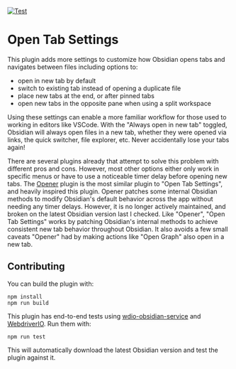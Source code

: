 [![Test](https://github.com/jesse-r-s-hines/obsidian-open-tab-settings/actions/workflows/test.yaml/badge.svg?branch=main)](https://github.com/jesse-r-s-hines/obsidian-open-tab-settings/actions/workflows/test.yaml)
# Open Tab Settings

This plugin adds more settings to customize how Obsidian opens tabs and navigates between files including options to:
- open in new tab by default
- switch to existing tab instead of opening a duplicate file
- place new tabs at the end, or after pinned tabs
- open new tabs in the opposite pane when using a split workspace

Using these settings can enable a more familiar workflow for those used to working in editors like VSCode. With the "Always open in new tab" toggled, Obsidian will always open files in a new tab, whether they were opened via links, the quick switcher, file explorer, etc. Never accidentally lose your tabs again!

There are several plugins already that attempt to solve this problem with different pros and cons. However, most other options either only work in specific menus or have to use a noticeable timer delay before opening new tabs. The [Opener](https://github.com/aidan-gibson/obsidian-opener) plugin is the most similar plugin to "Open Tab Settings", and heavily inspired this plugin. Opener patches some internal Obsidian methods to modify Obsidian's default behavior across the app without needing any timer delays. However, it is no longer actively maintained, and broken on the latest Obsidian version last I checked. Like "Opener", "Open Tab Settings" works by patching Obsidian's internal methods to achieve consistent new tab behavior throughout Obsidian. It also avoids a few small caveats "Opener" had by making actions like "Open Graph" also open in a new tab.

## Contributing
You can build the plugin with:
```shell
npm install
npm run build
```

This plugin has end-to-end tests using [wdio-obsidian-service](https://github.com/jesse-r-s-hines/wdio-obsidian-service)
and [WebdriverIO](https://webdriver.io/).
Run them with:
```shell
npm run test
```
This will automatically download the latest Obsidian version and test the plugin against it.
